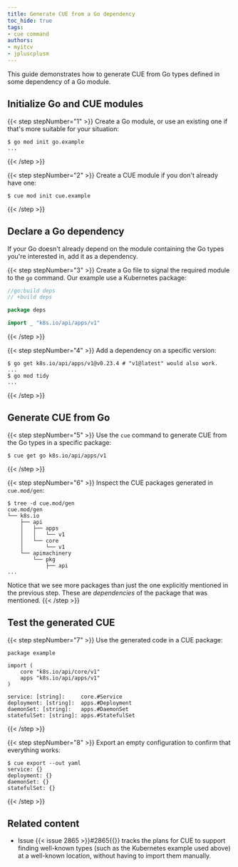 ```yaml
---
title: Generate CUE from a Go dependency
toc_hide: true
tags:
- cue command
authors:
- myitcv
- jpluscplusm
---
```


This guide demonstrates how to generate CUE from Go types defined in some
dependency of a Go module.

## Initialize Go and CUE modules

{{< step stepNumber="1" >}}
Create a Go module, or use an existing one if that's more suitable for your situation:

```text { title="TERMINAL" codeToCopy="Z28gbW9kIGluaXQgZ28uZXhhbXBsZQ==" }
$ go mod init go.example
...
```
{{< /step >}}

{{< step stepNumber="2" >}}
Create a CUE module if you don't already have one:

```text { title="TERMINAL" codeToCopy="Y3VlIG1vZCBpbml0IGN1ZS5leGFtcGxl" }
$ cue mod init cue.example
```
{{< /step >}}

## Declare a Go dependency

If your Go doesn't already depend on the module containing the Go types
you're interested in, add it as a dependency.

{{< step stepNumber="3" >}}
Create a Go file to signal the required module to the `go` command.
Our example use a Kubernetes package:

```go { title="deps.go" }
//go:build deps
// +build deps

package deps

import _ "k8s.io/api/apps/v1"
```
{{< /step >}}

{{< step stepNumber="4" >}}
Add a dependency on a specific version:

```text { title="TERMINAL" codeToCopy="Z28gZ2V0IGs4cy5pby9hcGkvYXBwcy92MUB2MC4yMy40ICMgInYxQGxhdGVzdCIgd291bGQgYWxzbyB3b3JrLgpnbyBtb2QgdGlkeQ==" }
$ go get k8s.io/api/apps/v1@v0.23.4 # "v1@latest" would also work.
...
$ go mod tidy
...
```
{{< /step >}}

## Generate CUE from Go

{{< step stepNumber="5" >}}
Use the `cue` command to generate CUE from the Go types in a specific package:

```text { title="TERMINAL" codeToCopy="Y3VlIGdldCBnbyBrOHMuaW8vYXBpL2FwcHMvdjE=" }
$ cue get go k8s.io/api/apps/v1
```
{{< /step >}}

{{< step stepNumber="6" >}}
Inspect the CUE packages generated in `cue.mod/gen`:

```text { title="TERMINAL" codeToCopy="dHJlZSAtZCBjdWUubW9kL2dlbg==" }
$ tree -d cue.mod/gen
cue.mod/gen
└── k8s.io
    ├── api
    │   ├── apps
    │   │   └── v1
    │   └── core
    │       └── v1
    └── apimachinery
        └── pkg
            ├── api
...
```

Notice that we see more packages than just the one explicitly mentioned in the previous step.
These are *dependencies* of the package that was mentioned.
{{< /step >}}

## Test the generated CUE

{{< step stepNumber="7" >}}
Use the generated code in a CUE package:

```cue { title="example.cue" }
package example

import (
	core "k8s.io/api/core/v1"
	apps "k8s.io/api/apps/v1"
)

service: [string]:     core.#Service
deployment: [string]:  apps.#Deployment
daemonSet: [string]:   apps.#DaemonSet
statefulSet: [string]: apps.#StatefulSet
```
{{< /step >}}

{{< step stepNumber="8" >}}
Export an empty configuration to confirm that everything works:

```text { title="TERMINAL" codeToCopy="Y3VlIGV4cG9ydCAtLW91dCB5YW1s" }
$ cue export --out yaml
service: {}
deployment: {}
daemonSet: {}
statefulSet: {}
```
{{< /step >}}

## Related content

- Issue {{< issue 2865 >}}#2865{{</issue>}} tracks the plans for CUE to support
  finding well-known types (such as the Kubernetes example used above) at a
  well-known location, without having to import them manually.
